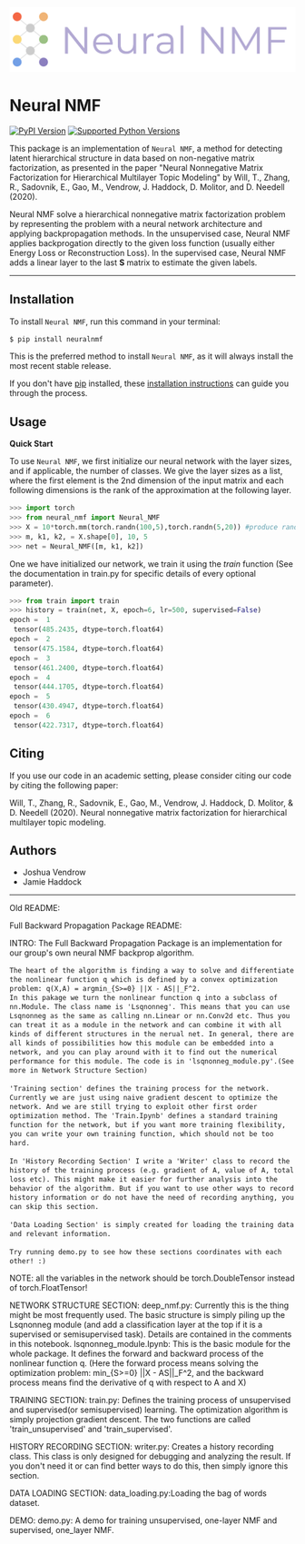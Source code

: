 
<p align="center">
<img width="600" src="https://github.com/jvendrow/NeuralNMF/blob/master/Neural%20NMF%20Logo.png?raw=true" alt="logo">
</p>

# Neural NMF

[![PyPI Version](https://img.shields.io/pypi/v/neuralnmf.svg)](https://pypi.org/project/neuralnmf/)
[![Supported Python Versions](https://img.shields.io/pypi/pyversions/neuralnmf.svg)](https://pypi.org/project/neuralnmf/)

This package is an implementation of `Neural NMF`, a method for detecting latent hierarchical structure in data based on non-negative matrix factorization, as presented in the paper "Neural Nonnegative Matrix Factorization for Hierarchical Multilayer Topic Modeling" by Will, T., Zhang, R., Sadovnik, E., Gao, M., Vendrow, J. Haddock, D. Molitor, and D. Needell (2020).

Neural NMF solve a hierarchical nonnegative matrix factorization problem by representing the problem with a neural network architecture and applying backpropagation methods. In the unsupervised case, Neural NMF applies backprogation directly to the given loss function (usually either Energy Loss or Reconstruction Loss). In the supervised case, Neural NMF adds a linear layer to the last **S** matrix to estimate the given labels. 

---

## Installation

To install `Neural NMF`, run this command in your terminal:

```bash
$ pip install neuralnmf
```

This is the preferred method to install `Neural NMF`, as it will always install the most recent stable release.

If you don't have [pip](https://pip.pypa.io) installed, these [installation instructions](http://docs.python-guide.org/en/latest/starting/installation/) can guide
you through the process.

## Usage

**Quick Start**

To use `Neural NMF`, we first initialize our neural network with the layer sizes, and if applicable, the number of classes. We give the layer sizes as a list, where the first element is the 2nd dimension of the input matrix and each following dimensions is the rank of the approximation at the following layer. 
```python
>>> import torch
>>> from neural_nmf import Neural_NMF
>>> X = 10*torch.mm(torch.randn(100,5),torch.randn(5,20)) #produce random low rank data
>>> m, k1, k2, = X.shape[0], 10, 5
>>> net = Neural_NMF([m, k1, k2])
```
One we have initialized our network, we train it using the *train* function (See the documentation in train.py for specific details of every optional parameter). 
```python
>>> from train import train
>>> history = train(net, X, epoch=6, lr=500, supervised=False)
epoch =  1 
 tensor(485.2435, dtype=torch.float64)
epoch =  2 
 tensor(475.1584, dtype=torch.float64)
epoch =  3 
 tensor(461.2400, dtype=torch.float64)
epoch =  4 
 tensor(444.1705, dtype=torch.float64)
epoch =  5 
 tensor(430.4947, dtype=torch.float64)
epoch =  6 
 tensor(422.7317, dtype=torch.float64)

```

## Citing
If you use our code in an academic setting, please consider citing our code by citing the following paper: 

Will, T., Zhang, R., Sadovnik, E., Gao, M., Vendrow, J. Haddock, D. Molitor, & D. Needell (2020). Neural nonnegative matrix factorization for hierarchical multilayer topic modeling. 

## Authors
* Joshua Vendrow
* Jamie Haddock





-----------------------------

Old README:


Full Backward Propagation Package README:

INTRO:
    The Full Backward Propagation Package is an implementation for our group's own neural NMF backprop algorithm.
    
    The heart of the algorithm is finding a way to solve and differentiate the nonlinear function q which is defined by a convex optimization problem: q(X,A) = argmin_{S>=0} ||X - AS||_F^2. 
    In this pakage we turn the nonlinear function q into a subclass of nn.Module. The class name is 'Lsqnonneg'. This means that you can use Lsqnonneg as the same as calling nn.Linear or nn.Conv2d etc. Thus you can treat it as a module in the network and can combine it with all kinds of different structures in the nerual net. In general, there are all kinds of possibilities how this module can be embedded into a network, and you can play around with it to find out the numerical performance for this module. The code is in 'lsqnonneg_module.py'.(See more in Network Structure Section)
    
    'Training section' defines the training process for the network. Currently we are just using naive gradient descent to optimize the network. And we are still trying to exploit other first order optimization method. The 'Train.Ipynb' defines a standard training function for the network, but if you want more training flexibility, you can write your own training function, which should not be too hard.
    
    In 'History Recording Section' I write a 'Writer' class to record the history of the training process (e.g. gradient of A, value of A, total loss etc). This might make it easier for further analysis into the behavior of the algorithm. But if you want to use other ways to record history information or do not have the need of recording anything, you can skip this section.
    
    'Data Loading Section' is simply created for loading the training data and relevant information.
    
    Try running demo.py to see how these sections coordinates with each other! :)
 
 NOTE: all the variables in the network should be torch.DoubleTensor instead of torch.FloatTensor!
    
NETWORK STRUCTURE SECTION:
    deep_nmf.py: Currently this is the thing might be most frequently used. The basic structure is simply piling up the Lsqnonneg module (and add a classification layer at the top if it is a supervised or semisupervised task). Details are contained in the comments in this notebook.
    lsqnonneg_module.Ipynb: This is the basic module for the whole package. It defines the forward and backward process of the nonlinear function q. (Here the forward process means solving the optimization problem: min_{S>=0} ||X - AS||_F^2, and the backward process means find the derivative of q with respect to A and X)
    
TRAINING SECTION:
    train.py: Defines the training process of unsupervised and supervised(or semisupervised) learning. The optimization algorithm is simply projection gradient descent. The two functions are called 'train_unsupervised' and 'train_supervised'.

HISTORY RECORDING SECTION:
    writer.py: Creates a history recording class. This class is only designed for debugging and analyzing the result. If you don't need it or can find better ways to do this, then simply ignore this section.

DATA LOADING SECTION:
    data_loading.py:Loading the bag of words dataset.

DEMO:
    demo.py: A demo for training unsupervised, one-layer NMF and supervised, one_layer NMF.
